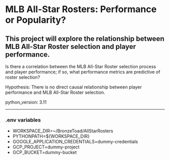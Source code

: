 # MLB All-Star Rosters: Performance or Popularity?

## This project will explore the relationship between MLB All-Star Roster selection and player performance.

Is there a correlation between the MLB All-Star Roster selection process and player performance; 
if so, what performance metrics are predictive of roster selection?

Hypothesis: There is no direct causal relationship between player performance and MLB All-Star Roster selection. 

python_version: 3.11

---
### .env variables

- WORKSPACE_DIR=~/BronzeToad/AllStarRosters
- PYTHONPATH=${WORKSPACE_DIR}
- GOOGLE_APPLICATION_CREDENTIALS=dummy-credentials
- GCP_PROJECT=dummy-project
- GCP_BUCKET=dummy-bucket